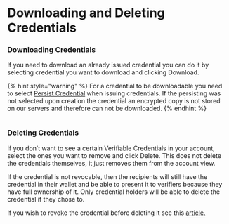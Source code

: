 # Downloading and Deleting Credentials

### Downloading Credentials <a href="#h_5ef77bc181" id="h_5ef77bc181"></a>

If you need to download an already issued credential you can do it by selecting credential you want to download and clicking Download.

{% hint style="warning" %}
For a credential to be downloadable you need to select [Persist Credential](https://help.dock.io/en/articles/8200914-issue-verifiable-credentials#h\_e26a4957df) when issuing credentials. If the persisting was not selected upon creation the credential an encrypted copy is not stored on our servers and therefore can not be downloaded.
{% endhint %}

<figure><img src="https://downloads.intercomcdn.com/i/o/797900192/9469e54f631e405b50b1f5a2/Screenshot+2023-08-01+at+18.23.26.png" alt=""><figcaption></figcaption></figure>

### Deleting Credentials

If you don’t want to see a certain Verifiable Credentials in your account, select the ones you want to remove and click Delete. This does not delete the credentials themselves, it just removes them from the account view.

If the credential is not revocable, then the recipients will still have the credential in their wallet and be able to present it to verifiers because they have full ownership of it. Only credential holders will be able to delete the credential if they chose to.

If you wish to revoke the credential before deleting it see this [article.](../revoking-credentials.md)

<figure><img src="https://downloads.intercomcdn.com/i/o/797888254/e8fbbc3e7be024a587d7d93d/63e69f45b5c87181fe442538_14-digital+credential+platform+delete+credential+from+account+view.jpg" alt=""><figcaption></figcaption></figure>

